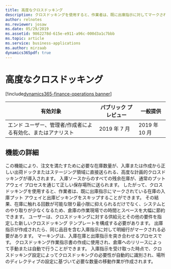 ```yaml
---
title: 高度なクロスドッキング
description: クロスドッキングを使用すると、作業者は、既に出庫指示に対してマークされている在庫の入庫プット アウェイと出庫ピッキングをスキップすることができます。
author: relnotes
ms.reviewer: josaw
ms.date: 05/29/2019
ms.assetid: 9862278d-615e-e911-a96c-000d3a1c7bbb
ms.topic: article
ms.service: business-applications
ms.author: mirzaab
dynamics365pdf: true
---
```

# <a name="advanced-cross-docking"></a>高度なクロスドッキング
[!include[dynamics365-finance-operations banner](../includes/dynamics365-finance-operations.md)]

| 有効対象    |  パブリック プレビュー | 一般提供 | 
| ---------- | ---------- |---------- |
|エンド ユーザー、管理者/作成者による有効化、またはアナリスト|2019 年 7 月| 2019 年 10 月|






## <a name="feature-details"></a>機能の詳細
<!--feature detail start -->
 この機能により、注文を満たすために必要な在庫数量が、入庫または作成から正しい出荷ドックまたはステージング領域に直接送られる、高度な計画的クロスドッキングが導入されます。 入庫ソースからのすべての残余在庫が、通常のプット アウェイ プロセスを通じて正しい保存場所に送られます。 したがって、クロスドッキングを使用すると、作業者は、既に出庫指示にマークされている在庫の入庫プット アウェイと出庫ピッキングをスキップすることができます。 その結果、在庫に触れる回数が可能な限り最小限に抑えられるだけでなく、システムとのやり取りが少なくなるため、倉庫の作業現場での時間とスペースを大幅に節約できます。 ユーザーは、クロスドッキングに対する供給元とその他の要件を指定した新しいクロスドッキング テンプレートを構成する必要があります。 出庫指示が作成されたら、同じ品目を含む入庫指示に対して明細行がマークされる必要があります。 マーキングは、入庫在庫と出庫指示を突き合わせるプロセスです。 クロスドッキング作業指示書の作成に使用され、倉庫へのリリースによって手動または自動で行うことができます。 入庫指示を受け取った時点で、クロスドッキング設定によってクロスドッキングの必要性が自動的に識別され、場所のディレクティブの設定に基づいて必要な数量の移動作業が作成されます。
<!--feature detail end -->











